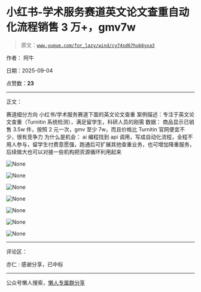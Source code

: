 # 小红书-学术服务赛道英文论文查重自动化流程销售 3 万+，gmv7w

> 原文：[`www.yuque.com/for_lazy/wind/cy74sd67huk6yxa3`](https://www.yuque.com/for_lazy/wind/cy74sd67huk6yxa3)

作者： 阿牛

日期：2025-09-04

点赞数：**23**

* * *

正文：

赛道细分方向 小红书/学术服务赛道下面的英文论文查重 案例描述：专注于英文论文查重（Turnitin 系统检测），满足留学生，科研人员的刚需 数据：
商品显示已销售 3.5w 件，按照 2 元一次，gmv 至少 7w，而且价格比 Turnitin 官网便宜不少，很有竞争力 为什么是机会：
ai 编程找到 api 调用，写成自动化流程，全程不用人参与，留学生付费意愿强，跑通后可扩展其他查重业务，也可增加降重服务，后续做大也可以对接一些机构把资源循环利用起来

![](img/efa988af36c5771697e9624ffc8d5da7.png "None")

![](img/39deb9e3619f584ce74912a815aed113.png "None")

![](img/a01520ad5cca7c85d021455ff8185981.png "None")

![](img/6bec5ca6fe6fb9ed4e21571f5403c2bf.png "None")

![](img/f8a741b13cf0141b31d8e99c4998674e.png "None")

![](img/1a58025120dc0c9fe8a97b4489441289.png "None")

![](img/5e10792d5f91bff3838360c051ef2646.png "None")

* * *

评论区：

亦仁 : 感谢分享，已中标

* * *

公众号懒人搜索，[懒人专属群分享](https://lazybook.fun/#/blog/group)